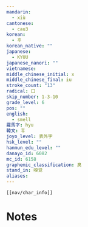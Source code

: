 ```yaml
---
mandarin:
  - xiù
cantonese:
  - cau3
korean:
  - 후
korean_native: ""
japanese:
  - KYUU
japanese_nanori: ""
vietnamese:
middle_chinese_initial: x
middle_chinese_final: ɨu
stroke_count: "13"
radical: 口
skip_number: 1-3-10
grade_level: 6
pos: ""
english:
  - smell
羅馬字: hyu
韓文: 휴
joyo_level: 表外字
hsk_level: ""
hanmun_edu_level: ""
danayo_id: 6082
mc_id: 6158
graphemic_classification: 臭
stand_in: 嗅覚
aliases:
---
```

```meta-bind-embed
[[nav/char_info]]
```

# Notes
